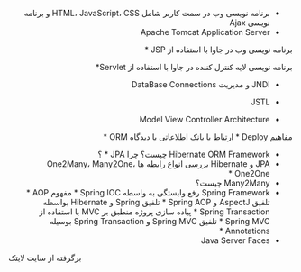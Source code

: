 <div dir="rtl">

* برنامه نویسی وب در سمت کاربر شامل HTML، JavaScript، CSS و برنامه نویسی Ajax
* Apache Tomcat Application Server

برنامه نویسی وب در جاوا با استفاده از JSP * 

برنامه نویسی لایه کنترل کننده در جاوا با استفاده از Servlet* 

* JNDI و مدیریت DataBase Connections
* JSTL

* Model View Controller Architecture

مفاهیم Deploy * 
ارتباط با بانک اطلاعاتی با دیدگاه ORM * 
* Hibernate ORM Framework چیست؟
چرا JPA * ؟
* JPA و Hibernate
بررسی انواع رابطه ها One2Many، Many2One، One2One * 
* Many2Many چیست؟
* Spring Framework
رفع وابستگی به واسطه Spring IOC * 
مفهوم AOP * 
تلفیق AspectJ و Spring AOP * 
تلفیق Spring و Hibernate بواسطه Spring Transaction * 
پیاده سازی پروژه منطبق بر MVC با استفاده از Spring MVC * 
تلفیق Spring MVC و Spring Transaction بوسیله Annotations * 
* Java Server Faces
</div>
برگرفته از سایت لایتک
